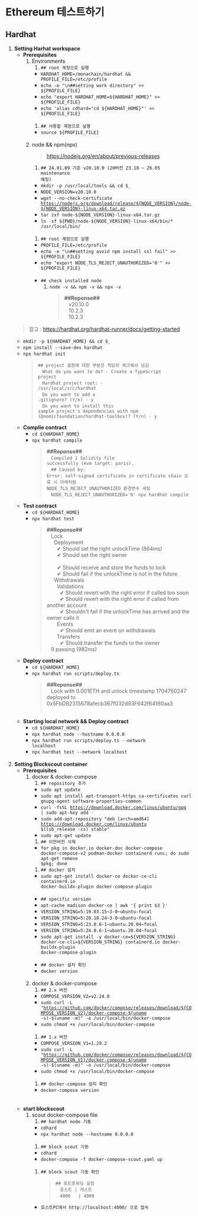 # Ethereum 테스트하기
## Hardhat
1. __Setting Harhat workspace__
    - __Prerequisites__
        1. Environments
            1. <code>## root 계정으로 실행</code>
            - <code>HARDHAT_HOME=/monachain/hardhat && PROFILE_FILE=/etc/profile</code>
            - <code>echo -e "\n##setting work directory" >> \${PROFILE_FILE}</code>
            - <code>echo  "export HARDHAT_HOME=\${HARDHAT_HOME}" >> \${PROFILE_FILE}</code>
            - <code>echo  'alias cdhard=\"cd \${HARDHAT_HOME}\"' >> \${PROFILE_FILE}</code>
            <br/>&nbsp;&nbsp;
            1. <code>## 사용할 계정으로 실행</code>
            - <code>source \${PROFILE_FILE}</code>
            <br/>&nbsp;&nbsp;
        1. node && npm(npx)
            > https://nodejs.org/en/about/previous-releases
            1. <code>## 24.01.09 기준 v20.10.0 (20버전 23.10 ~ 26.05 maintenance 예정)</code>
            - <code>mkdir -p /usr/local/tools && cd \$_</code>
            - <code>NODE_VERSION=v20.10.0</code>
            - <code>wget --no-check-certificate https://nodejs.org/download/release/${NODE_VERSION}/node-${NODE_VERSION}-linux-x64.tar.gz</code>
            - <code>tar zxf node-\${NODE_VERSION}-linux-x64.tar.gz</code>
            - <code>ln -sf ${PWD}/node-\${NODE_VERSION}-linux-x64/bin/* /usr/local/bin/</code>
            <br/>&nbsp;&nbsp;
            1. <code>## root 계정으로 실행</code>
            - <code>PROFILE_FILE=/etc/profile</code>
            - <code>echo -e "\n##setting avoid npm install ssl fail" >> \${PROFILE_FILE}</code>
            - <code>echo  "export NODE_TLS_REJECT_UNAUTHORIZED='0'" >> \${PROFILE_FILE}</code>
            <br/>&nbsp;&nbsp;
            - <code>## check installed node</code>
                1. <code>node -v && npm -v && npx -v</code>
                    > __##Reponse##__
                    <br/>&nbsp;&nbsp;
                    v20.10.0
                    <br/>&nbsp;&nbsp;
                    10.2.3
                    <br/>&nbsp;&nbsp;
                    10.2.3
    > 참고 : https://hardhat.org/hardhat-runner/docs/getting-started
    - <code>mkdir -p \${HARDHAT_HOME} && cd $_</code>
    - <code>npm install --save-dev hardhat</code>
    - <code>npx hardhat init</code>
        > <code>## project 설정에 대한 부분은 적당히 체크해서 넘김</code>
        <br/>&nbsp;&nbsp;
        > <code>What do you want to do? · Create a TypeScript project</code>
        <br/>&nbsp;&nbsp;
        > <code>Hardhat project root: · /usr/local/src/hardhat</code>
        <br/>&nbsp;&nbsp;
        > <code>Do you want to add a .gitignore? (Y/n) · y</code>
        <br/>&nbsp;&nbsp;
        > <code>Do you want to install this sample project's dependencies with npm (@nomicfoundation/hardhat-toolbox)? (Y/n) · y</code>
    - __Complie contract__
        - <code>cd \${HARDHAT_HOME}</code>
        - <code>npx hardhat compile</code>
            > __##Reponse##__
            <br/>&nbsp;&nbsp;
            <code>Compiled 1 Solidity file successfully (evm target: paris).</code>
            <br/>&nbsp;&nbsp;
            > <code>## Caused by: Error: self-signed certificate in certificate chain 오류 시 아래처럼 NODE_TLS_REJECT_UNAUTHORIZED 환경변수 세팅</code>
            <br/>&nbsp;&nbsp;
            > <code>NODE_TLS_REJECT_UNAUTHORIZED='0' npx hardhat compile</code>
    - __Test contract__
        - <code>cd \${HARDHAT_HOME}</code>
        - <code>npx hardhat test</code>
            > __##Reponse##__
            <br/>&nbsp;&nbsp;
            Lock
            <br/>&nbsp;&nbsp;
            &nbsp;&nbsp;Deployment
            <br/>&nbsp;&nbsp;
            &nbsp;&nbsp;&nbsp;&nbsp;✔ Should set the right unlockTime (864ms)
            <br/>&nbsp;&nbsp;
            &nbsp;&nbsp;&nbsp;&nbsp;✔ Should set the right owner
            <br/>&nbsp;&nbsp;
            <br/>&nbsp;&nbsp;
            &nbsp;&nbsp;&nbsp;&nbsp;✔ Should receive and store the funds to lock
            <br/>&nbsp;&nbsp;
            &nbsp;&nbsp;&nbsp;&nbsp;✔ Should fail if the unlockTime is not in the future
            <br/>&nbsp;&nbsp;
            &nbsp;&nbsp;Withdrawals
            <br/>&nbsp;&nbsp;
            &nbsp;&nbsp;&nbsp;&nbsp;Validations
            <br/>&nbsp;&nbsp;
            &nbsp;&nbsp;&nbsp;&nbsp;&nbsp;&nbsp;✔ Should revert with the right error if called too soon
            <br/>&nbsp;&nbsp;
            &nbsp;&nbsp;&nbsp;&nbsp;&nbsp;&nbsp;✔ Should revert with the right error if called from another account
            <br/>&nbsp;&nbsp;
            &nbsp;&nbsp;&nbsp;&nbsp;&nbsp;&nbsp;✔ Shouldn't fail if the unlockTime has arrived and the owner calls it
            <br/>&nbsp;&nbsp;
            &nbsp;&nbsp;&nbsp;&nbsp;Events
            <br/>&nbsp;&nbsp;
            &nbsp;&nbsp;&nbsp;&nbsp;&nbsp;&nbsp;✔ Should emit an event on withdrawals
            <br/>&nbsp;&nbsp;
            &nbsp;&nbsp;&nbsp;&nbsp;Transfers
            <br/>&nbsp;&nbsp;
            &nbsp;&nbsp;&nbsp;&nbsp;&nbsp;&nbsp;✔ Should transfer the funds to the owner
            <br/>&nbsp;&nbsp;
        9 passing (982ms)
    - __Deploy contract__
        - <code>cd \${HARDHAT_HOME}</code>
        - <code>npx hardhat run scripts/deploy.ts</code>
            > __##Reponse##__
            <br/>&nbsp;&nbsp;
            Lock with 0.001ETH and unlock timestamp 1704760247 deployed to 0x5FbDB2315678afecb367f032d93F642f64180aa3
        <br/>&nbsp;&nbsp;
    - __Starting local network && Deploy contract__
        - <code>cd \${HARDHAT_HOME}</code>
        - <code>npx hardhat node --hostname 0.0.0.0</code>
        - <code>npx hardhat run scripts/deploy.ts --network localhost</code>
        - <code>npx hardhat test --network localhost</code>
        <br/>&nbsp;&nbsp;
1.  __Setting Blockscout container__
    - __Prerequisites__
        1. docker & docker-compose
            1. <code>## repository 추가</code>
            - <code>sudo apt update</code>
            - <code>sudo apt install apt-transport-https ca-certificates curl gnupg-agent software-properties-common</code>
            - <code>curl -fsSL https://download.docker.com/linux/ubuntu/gpg | sudo apt-key add -</code>
            - <code>sudo add-apt-repository "deb [arch=amd64] https://download.docker.com/linux/ubuntu \$(lsb_release -cs) stable"</code>
            - <code>sudo apt-get update</code>
            1. <code>## 이전버전 삭제</code>
            - <code>for pkg in docker.io docker-doc docker-compose docker-compose-v2 podman-docker containerd runc; do sudo apt-get remove $pkg; done</code>
            1. <code>## docker 설치</code>
            - <code>sudo apt-get install docker-ce docker-ce-cli containerd.io docker-buildx-plugin docker-compose-plugin</code>
            <br/>&nbsp;&nbsp;
            - <code>## specific version</code>
            - <code>apt-cache madison docker-ce | awk '{ print \$3 }'</code>
            - <code>VERSION_STRING=5:19.03.15\~3-0\~ubuntu-focal</code>
            - <code>VERSION_STRING=5:20.10.24\~3-0\~ubuntu-focal</code>
            - <code>VERSION_STRING=5:23.0.6-1\~ubuntu.20.04\~focal</code>
            - <code>VERSION_STRING=5:24.0.6-1\~ubuntu.20.04\~focal</code>
            - <code>sudo apt-get install -y docker-ce=\${VERSION_STRING} docker-ce-cli=\${VERSION_STRING} containerd.io docker-buildx-plugin docker-compose-plugin</code>
            <br/>&nbsp;&nbsp;
            - <code>## docker 설치 확인</code>
            - <code>docker version</code>
            <br/>&nbsp;&nbsp;
        1. docker & docker-compose
            1. <code>## 2.x 버전</code>
            - <code>COMPOSE_VERSION_V2=v2.24.0</code>
            - <code>sudo curl -L "https://github.com/docker/compose/releases/download/${COMPOSE_VERSION_V2}/docker-compose-$(uname -s)-\$(uname -m)" -o /usr/local/bin/docker-compose</code>
            - <code>sudo chmod +x /usr/local/bin/docker-compose</code>
            <br/>&nbsp;&nbsp;
            1. <code>## 1.x 버전</code>
            - <code>COMPOSE_VERSION_V1=1.29.2</code>
            - <code>sudo curl -L "https://github.com/docker/compose/releases/download/${COMPOSE_VERSION_V1}/docker-compose-$(uname -s)-\$(uname -m)" -o /usr/local/bin/docker-compose</code>
            - <code>sudo chmod +x /usr/local/bin/docker-compose</code>
            <br/>&nbsp;&nbsp;
            1. <code>## docker-compose 설치 확인</code>
            - <code>docker-compose version</code>
            <br/>&nbsp;&nbsp;
        <br/>&nbsp;&nbsp;
    - __start blockscout__
        1. scout docker-compose file
            1. <code>## hardhat node 기동</code>
            - <code>cdhard</code>
            - <code>npx hardhat node --hostname 0.0.0.0</code>
            <br/>&nbsp;&nbsp;
            1. <code>## block scout 기동</code>
            - <code>cdhard</code>
            - <code>docker-compose -f docker-compose-scout.yaml up</code>
            <br/>&nbsp;&nbsp;
            1. <code>## block scout 기동 확인</code>
                > <code>## 포트포워딩 설정</code>
                <br/>&nbsp;&nbsp;
                <code>호스트 | 게스트</code>
                <br/>&nbsp;&nbsp;
                <code>4000 &nbsp;&nbsp;| 4000</code>
            - <code>호스트PC에서 http://localhost:4000/ 으로 접속</code>
            <br/>&nbsp;&nbsp;
